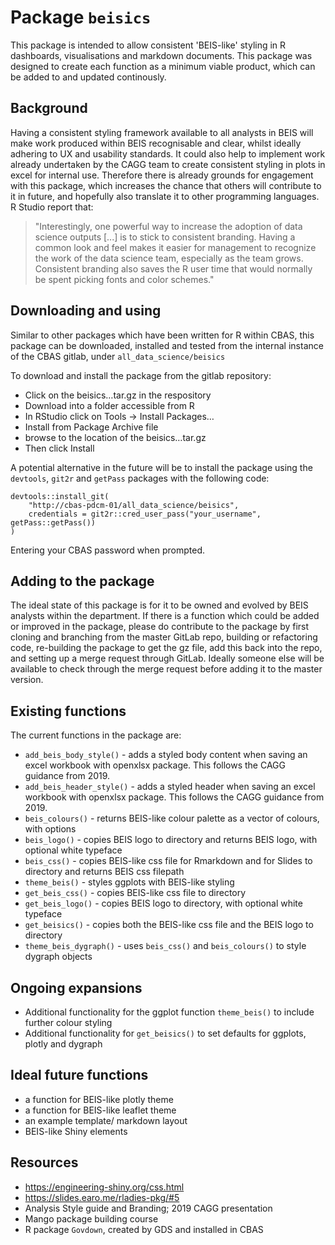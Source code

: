 # Package `beisics`

This package is intended to allow consistent 'BEIS-like' styling in R dashboards, visualisations and markdown documents. This package was designed to create each function as a minimum viable product, which can be added to and updated continously. 

## Background 

Having a consistent styling framework available to all analysts in BEIS will make work produced within BEIS recognisable and clear, whilst ideally adhering to UX and usability standards. It could also help to implement work already undertaken by the CAGG team to create consistent styling in plots in excel for internal use. Therefore there is already grounds for engagement with this package, which increases the chance that others will contribute to it in future, and hopefully also translate it to other programming languages. R Studio report that:
 
> "Interestingly, one powerful way to increase the adoption of data science outputs [...] is to stick to consistent branding. Having a common look and feel makes it easier for management to recognize the work of the data science team, especially as the team grows. Consistent branding also saves the R user time that would normally be spent picking fonts and color schemes."

## Downloading and using

Similar to other packages which have been written for R within CBAS, this package can be downloaded, installed and tested from the internal instance of the CBAS gitlab, under `all_data_science/beisics`

To download and install the package from the gitlab repository:

- Click on the beisics…tar.gz in the respository
- Download into a folder accessible from R
- In RStudio click on Tools -> Install Packages…
- Install from Package Archive file
- browse to the location of the beisics…tar.gz
- Then click Install

A potential alternative in the future will be to install the package using the `devtools`, `git2r` and `getPass` packages with the following code:
```
devtools::install_git(
    "http://cbas-pdcm-01/all_data_science/beisics",
    credentials = git2r::cred_user_pass("your_username", getPass::getPass())
)
```
Entering your CBAS password when prompted.
 
## Adding to the package

The ideal state of this package is for it to be owned and evolved by BEIS analysts within the department. If there is a function which could be added or improved in the package, please do contribute to the package by first cloning and branching from the master GitLab repo, building or refactoring code, re-building the package to get the gz file, add this back into the repo, and setting up a merge request through GitLab. Ideally someone else will be available to check through the merge request before adding it to the master version. 

## Existing functions

The current functions in the package are:

- `add_beis_body_style()` - adds a styled body content when saving an excel workbook with openxlsx package. This follows the CAGG guidance from 2019.
- `add_beis_header_style()` - adds a styled header when saving an excel workbook with openxlsx package. This follows the CAGG guidance from 2019.
- `beis_colours()` - returns BEIS-like colour palette as a vector of colours, with options 
- `beis_logo()` - copies BEIS logo to directory and returns BEIS logo, with optional white typeface
- `beis_css()` - copies BEIS-like css file for Rmarkdown and for Slides to directory and returns BEIS css filepath
- `theme_beis()` - styles ggplots with BEIS-like styling
- `get_beis_css()` - copies BEIS-like css file to directory
- `get_beis_logo()` - copies BEIS logo to directory, with optional white typeface
- `get_beisics()` - copies both the BEIS-like css file and the BEIS logo to directory
- `theme_beis_dygraph()` - uses `beis_css()` and `beis_colours()` to style dygraph objects
 
## Ongoing expansions

- Additional functionality for the ggplot function `theme_beis()` to include further colour styling
- Additional functionality for `get_beisics()` to set defaults for ggplots, plotly and dygraph

## Ideal future functions
 
- a function for BEIS-like plotly theme
- a function for BEIS-like leaflet theme
- an example template/ markdown layout 
- BEIS-like Shiny elements 

## Resources
- https://engineering-shiny.org/css.html
- https://slides.earo.me/rladies-pkg/#5
- Analysis Style guide and Branding; 2019 CAGG presentation
- Mango package building course
- R package `Govdown`, created by GDS and installed in CBAS
